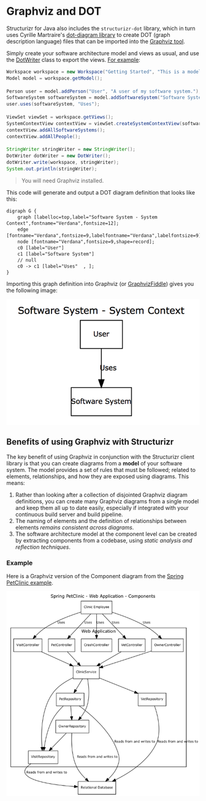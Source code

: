 # Graphviz and DOT

Structurizr for Java also includes the ```structurizr-dot``` library, which in turn uses Cyrille Martraire's [dot-diagram library](https://github.com/LivingDocumentation/dot-diagram) to create DOT (graph description language) files that can be imported into the [Graphviz tool](http://www.graphviz.org).

Simply create your software architecture model and views as usual, and use the [DotWriter](https://github.com/structurizr/java/blob/master/structurizr-dot/src/com/structurizr/io/dot/DotWriter.java) class to export the views. [For example](https://github.com/structurizr/java/blob/master/structurizr-dot/src/com/structurizr/io/dot/DotWriterExample.java):

```java
Workspace workspace = new Workspace("Getting Started", "This is a model of my software system.");
Model model = workspace.getModel();

Person user = model.addPerson("User", "A user of my software system.");
SoftwareSystem softwareSystem = model.addSoftwareSystem("Software System", "My software system.");
user.uses(softwareSystem, "Uses");

ViewSet viewSet = workspace.getViews();
SystemContextView contextView = viewSet.createSystemContextView(softwareSystem, "SystemContext", "An example of a System Context diagram.");
contextView.addAllSoftwareSystems();
contextView.addAllPeople();

StringWriter stringWriter = new StringWriter();
DotWriter dotWriter = new DotWriter();
dotWriter.write(workspace, stringWriter);
System.out.println(stringWriter);
```

> You will need Graphviz installed.

This code will generate and output a DOT diagram definition that looks like this:

```
digraph G {
	graph [labelloc=top,label="Software System - System Context",fontname="Verdana",fontsize=12];
	edge [fontname="Verdana",fontsize=9,labelfontname="Verdana",labelfontsize=9];
	node [fontname="Verdana",fontsize=9,shape=record];
	c0 [label="User"]
	c1 [label="Software System"]
	// null
	c0 -> c1 [label="Uses"  , ];
}
```

Importing this graph definition into Graphviz (or [GraphvizFiddle](https://stamm-wilbrandt.de/GraphvizFiddle/)) gives you the following image:

![A simple Graphviz diagram](images/graphviz-getting-started.png)

## Benefits of using Graphviz with Structurizr

The key benefit of using Graphviz in conjunction with the Structurizr client library is that you can create diagrams from a __model__ of your software system. The model provides a set of rules that must be followed; related to elements, relationships, and how they are exposed using diagrams. This means:

1. Rather than looking after a collection of disjointed Graphviz diagram definitions, you can create many Graphviz diagrams from a single model and keep them all up to date easily, especially if integrated with your continuous build server and build pipeline.
1. The naming of elements and the definition of relationships between elements _remains consistent across diagrams_.
1. The software architecture model at the component level can be created by extracting components from a codebase, using _static analysis and reflection techniques_.

### Example

Here is a Graphviz version of the Component diagram from the [Spring PetClinic example](https://structurizr.com/share/1#components).

![](images/graphviz-spring-petclinic-components.png)